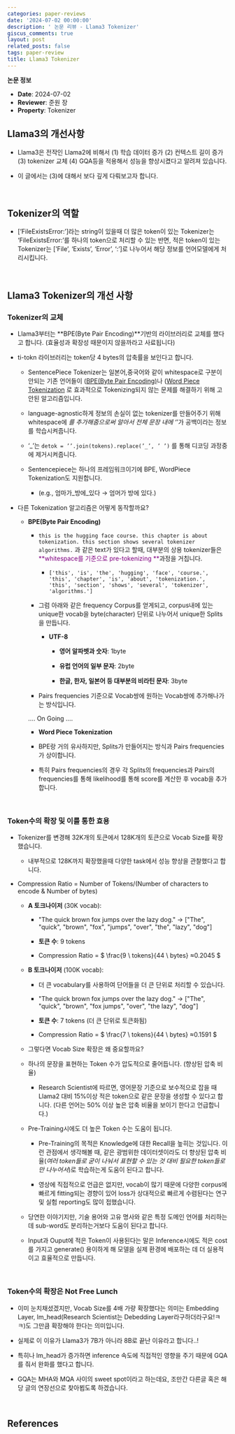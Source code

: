 ```yaml
---
categories: paper-reviews
date: '2024-07-02 00:00:00'
description: ' 논문 리뷰 - Llama3 Tokenizer'
giscus_comments: true
layout: post
related_posts: false
tags: paper-review
title: Llama3 Tokenizer
---
```


**논문 정보**
- **Date**: 2024-07-02
- **Reviewer**: 준원 장
- **Property**: Tokenizer

## Llama3의 개선사항

- Llama3은 전작인 Llama2에 비해서 (1) 학습 데이터 증가 (2) 컨텍스트 길이 증가 (3) tokenizer 교체 (4) GQA등을 적용해서 성능을 향상시켰다고 알려져 있습니다.

- 이 글에서는 (3)에 대해서 보다 깊게 다뤄보고자 합니다.

<br/>

## Tokenizer의 역할

- [’FileExistsError:’]라는 string이 있을때 더 많은 token이 있는 Tokenizer는 ‘FileExistsError:’를 하나의 token으로 처리할 수 있는 반면, 적은 token이 있는 Tokenizer는 [’File’, ‘Exists’, ‘Error’, ‘:’]로 나누어서 해당 정보를 언어모델에게 처리시킵니다.

<br/>

## Llama3 Tokenizer의 개선 사항

### Tokenizer의 교체

- Llama3부터는 **BPE(Byte Pair Encoding)**기반의   라이브러리로 교체를 했다고 합니다. (효율성과 확장성 때문이지 않을까라고 사료됩니다)

- ti-tokn 라이브러리는 token당 4 bytes의 압축률을 보인다고 합니다.

	- SentencePiece Tokenizer는 일본어,중국어와 같이 whitespace로 구분이 안되는 기존 언어들이 ([BPE(Byte Pair Encoding)](https://www.notion.so/92218f5c6a314a2e9efbd3d6e191b415#fae43d66ea63435db421193cb8cbcb5c])나 ([Word Piece Tokenization](https://www.notion.so/92218f5c6a314a2e9efbd3d6e191b415#d5188515347c494fb05ee38a42667aaa]) 로 효과적으로 Tokenizing되지 않는 문제를 해결하기 위해 고안된 알고리즘입니다.

	- language-agnostic하게 정보의 손실이 없는 tokenizer를 만들어주기 위해 whitespace에 _를 추가해줌으로써 알아서 전체 문장 내에 ‘_’가 공백이라는 정보를 학습시켜줍니다.

	- ‘_’는 `detok = ’’.join(tokens).replace(’_’, ’ ’)` 를 통해 디코딩 과정중에 제거시켜줍니다.

	- Sentencepiece는 하나의 프레임워크이기에 BPE, WordPiece Tokenization도 지원합니다.

		- (e.g., 엄마가_방에_있다 → 엄머가 방에 있다.)

- 다른 Tokenization 알고리즘은 어떻게 동작할까요?

	- **BPE(Byte Pair Encoding)**

		- `this is the hugging face course. this chapter is about tokenization. this section shows several tokenizer algorithms.`  과 같은 text가 있다고 할때, 대부분의 상용 tokenizer들은 <span style='color:purple'>**whitespace를 기준으로 pre-tokenizing **</span>과정을 거칩니다.

			- `['this', 'is', 'the', 'hugging', 'face', 'course.', 'this', 'chapter', 'is', 'about', 'tokenization.', 'this', 'section', 'shows', 'several', 'tokenizer', 'algorithms.']`

		- 그럼 아래와 같은 frequency Corpus를 얻게되고, corpus내에 있는 unique한 vocab을 byte(character) 단위로 나누어서 unique한 Splits을 만듭니다.

			- **UTF-8**

				- **영어 알파벳과 숫자**: 1byte

				- **유럽 언어의 일부 문자**: 2byte

				- **한글, 한자, 일본어 등 대부분의 비라틴 문자**: 3byte

		- Pairs frequencies 기준으로 Vocab쌍에 원하는 Vocab쌍에 추가해나가는 방식입니다.

		…. On Going ….

		- **Word Piece Tokenization**

		- BPE랑 거의 유사하지만, Splits가 만들어지는 방식과 Pairs frequencies가 상이합니다.

		- 특히 Pairs frequencies의 경우 각 Splits의 frequencies과 Pairs의 frequencies를 통해 likelihood를 통해 score를 계산한 후 vocab을 추가합니다.

<br/>

### Token수의 확장 및 이를 통한 효용

- Tokenizer를 변경해 32K개의 토큰에서 128K개의 토큰으로 Vocab Size를 확장했습니다.

	- 내부적으로 128K까지 확장했을때 다양한 task에서 성능 향상을 관찰했다고 합니다.

- Compression Ratio = Number of Tokens/(Number of characters to encode & Number of bytes)

	- **A 토크나이저** (30K vocab):

		- "The quick brown fox jumps over the lazy dog." → ["The", "quick", "brown", "fox", "jumps", "over", "the", "lazy", "dog"]

		- **토큰 수**: 9 tokens

		- Compression Ratio = $ \frac{9 \ tokens​}{44 \ bytes} ≈0.2045 $

	- **B 토크나이저** (100K vocab):

		- 더 큰 vocabulary를 사용하여 단어들을 더 큰 단위로 처리할 수 있습니다.

		- "The quick brown fox jumps over the lazy dog." → ["The", "quick", "brown", "fox jumps", "over", "the lazy", "dog"]

		- **토큰 수**: 7 tokens (더 큰 단위로 토큰화됨)

		- Compression Ratio = $ \frac{7 \ tokens​}{44 \ bytes} ≈0.1591 $

	- 그렇다면 Vocab Size 확장은 왜 중요할까요?

	- 하나의 문장을 표현하는 Token 수가 압도적으로 줄어듭니다. (향상된 압축 비율)

		- Research Scientist에 따르면, 영어문장 기준으로 보수적으로 잡을 때 Llama2 대비 15%이상 적은 token으로 같은 문장을 생성할 수 있다고 합니다. (다른 언어는 50% 이상 높은 압축 비율을 보이기 한다고 언급합니다.)

	- Pre-Training시에도 더 높은 Token 수는 도움이 됩니다.

		- Pre-Training의 목적은 Knowledge에 대한 Recall을 높히는 것입니다. 이런 관점에서 생각해볼 때, 같은 광범위한 데이터셋이라도 더 향상된 압축 비율(*여러 token들로 굳이 나눠서 표현할 수 있는 것 대비 필요한 token들로만 나누어서*)로 학습하는게 도움이 된다고 합니다.

		- 영상에 직접적으로 언급은 없지만, vocab이 많기 때문에 다양한 corpus에 빠르게 fitting되는 경향이 있어 loss가 상대적으로 빠르게 수렴된다는 연구 및 실험 reporting도 많이 접했습니다.

	- 당연한 이야기지만, 기술 용어와 고유 명사와 같은 특정 도메인 언어를 처리하는데 sub-word도 분리하는거보다 도움이 된다고 합니다.

	- Input과 Ouput에 적은 Token이 사용된다는 말은 Inference시에도 적은 cost를 가지고 generate() 용이하게 해 모델을 실제 환경에 배포하는 데 더 실용적이고 효율적으로 만듭니다.

<br/>

### Token수의 확장은 Not Free Lunch

- 이미 눈치채셨겠지만, Vocab Size를 4배 가량 확장했다는 의미는 Embedding Layer, lm_head(Research Scientist는 Debedding Layer라구하더라구요!ㅋㅋ)도 그만큼 확장해야 한다는 의미입니다.

- 실제로 이 이유가 Llama3가 7B가 아니라 8B로 끝난 이유라고 합니다..!

- 특히나 lm_head가 증가하면 inference 속도에 직접적인 영향을 주기 때문에 GQA를 줘서 완화를 했다고 합니다.

- GQA는 MHA와 MQA 사이의 sweet spot이라고 하는데요, 조만간 다른글 혹은 해당 글의 연장선으로 찾아뵙도록 하겠습니다.

<br/>

## References